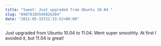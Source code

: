 ```yaml
---
title: "tweet: Just upgraded from Ubuntu 10.04 "
slug: "69878185545826304"
date: "2011-05-15T21:33:52+00:00"
---
```

Just upgraded from Ubuntu 10.04 to 11.04. Went super smoothly. At first I avoided it, but 11.04 is great!